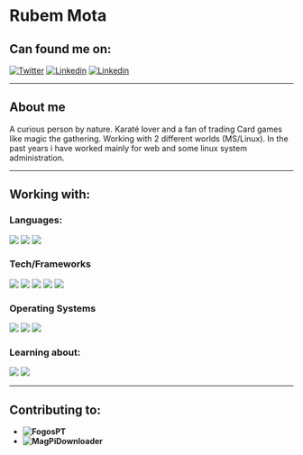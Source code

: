# Rubem Mota

## Can found me on:
[![Twitter](https://img.shields.io/badge/twitter-gray?logo=twitter&style=for-the-badge)](https://twitter.com/rubemlrm)
[![Linkedin](https://img.shields.io/badge/linked-gray?logo=linkedin&style=for-the-badge)](https://www.linkedin.com/in/rubemlrm)
[![Linkedin](https://img.shields.io/badge/gmail-gray?logo=gmail&style=for-the-badge)](mailto:rubemmota89@gmail.com)

---

## About me

A curious person by nature. Karaté lover and a fan of trading Card games like magic the gathering. Working with 2 different worlds (MS/Linux). In the past years i have worked mainly for web and some linux system administration.

---
## Working with:

### Languages:
![](https://img.shields.io/badge/php-gray?color=grey&logo=php&style=for-the-badge) ![](https://img.shields.io/badge/javasacript-gray?color=grey&logo=Javascript&style=for-the-badge) ![](https://img.shields.io/badge/C%23-gray?color=grey&logo=c-sharp&style=for-the-badge)

### Tech/Frameworks

![](https://img.shields.io/badge/WCF-gray?color=grey&logo=.Net) ![](https://img.shields.io/badge/Laravel-gray?color=grey&logo=Laravel) ![](https://img.shields.io/badge/Vuejs-gray?color=grey&logo=Vue.js) ![](https://img.shields.io/badge/MariaDB-gray?color=grey&logo=mariadb) ![](https://img.shields.io/badge/MSSql-gray?color=grey&logo=Microsoft-SQL-Server)

### Operating Systems

![](https://img.shields.io/badge/CentOS-gray?color=grey&logo=CentOS) ![](https://img.shields.io/badge/Debian-gray?color=grey&logo=Debian) ![](https://img.shields.io/badge/Windows%20Server-gray?color=grey&logo=Microsoft)  

### Learning about: 
![](https://img.shields.io/badge/Ansible-gray?color=grey&logo=ansible) ![](https://img.shields.io/badge/GithubActions-gray?color=grey&logo=github-actions)


---
## Contributing to:

- **![FogosPT](https://github.com/FogosPT/fogospt)** 
- **![MagPiDownloader](https://github.com/joergi/MagPiDownloader)**
